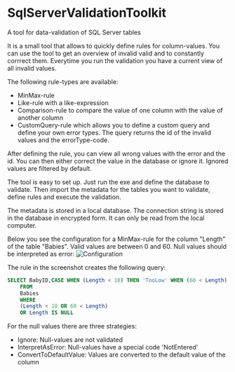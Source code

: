 # SqlServerValidationToolkit
A tool for data-validation of SQL Server tables

It is a small tool that allows to quickly define rules for column-values. You can use the tool to get an overview of invalid valid and to constantly corrrect them. Everytime you run the validation you have a current view of all invalid values.

The following rule-types are available:
- MinMax-rule
- Like-rule with a like-expression
- Comparison-rule to compare the value of one column with the value of another column
- CustomQuery-rule which allows you to define a custom query and define your own error types. The query returns the id of the invalid values and the errorType-code.

After defining the rule, you can view all wrong values with the error and the id. You can then either correct the value in the database or ignore it. Ignored values are filtered by default.

The tool is easy to set up. Just run the exe and define the database to validate. Then import the metadata for the tables you want to validate, define rules and execute the validation. 

The metadata is stored in a local database. The connection string is stored in the database in encrypted form. It can only be read from the local computer.

Below you see the configuration for a MinMax-rule for the column "Length" of the table "Babies". Valid values are between 0 and 60. Null values should be interpreted as error:
![Configuration](https://cloud.githubusercontent.com/assets/3718526/8893417/ba56b31e-338f-11e5-83bb-e7341258b392.png)

The rule in the screenshot creates the following query:
```sql
SELECT BabyID,CASE WHEN (Length < 10) THEN 'TooLow' WHEN (60 < Length) THEN 'TooHigh' WHEN (Length IS NULL) THEN 'NotEntered' END AS ErrorType_code
	FROM 
	Babies
	WHERE 
    (Length < 10 OR 60 < Length)
	OR Length IS NULL
```

For the null values there are three strategies:
- Ignore: Null-values are not validated
- InterpretAsError: Null-values have a special code 'NotEntered'
- ConvertToDefaultValue: Values are converted to the default value of the column
